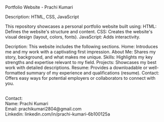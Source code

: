 Portfolio Website - Prachi Kumari

Description: HTML, CSS, JavaScript

This repository showcases a personal portfolio website built using:
HTML: Defines the website's structure and content.
CSS: Creates the website's visual design (layout, colors, fonts).
JavaScript: Adds interactivity.

Decription: This website includes the following sections.
Home: Introduces me and my work with a captivating first impression.
About Me: Shares my story, background, and what makes me unique.
Skills: Highlights my key strengths and expertise relevant to my field.
Projects: Showcases my best work with detailed descriptions.
Resume: Provides a downloadable or well-formatted summary of my experience and qualifications (resume).
Contact: Offers easy ways for potential employers or collaborators to connect with you.

<br>
Contact:<br>
Name: Prachi Kumari<br>
Email: prachikumari2804@gmail.com<br>
Linkedin: linkedin.com/in/prachi-kumari-6b100125a<br>
